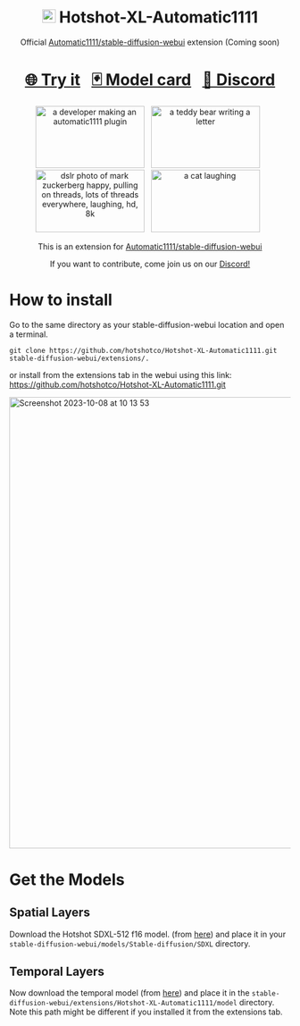 <h1 align="center"><img src="https://i.imgur.com/HsWXQTW.png" width="24px" alt="logo" /> Hotshot-XL-Automatic1111</h1>
<p align="center">Official <a href="https://github.com/AUTOMATIC1111/stable-diffusion-webui">Automatic1111/stable-diffusion-webui</a> extension (Coming soon)</p>
<h1 align="center">
  <a href="https://www.hotshot.co">🌐 Try it</a>
  &nbsp;
  <a href="https://huggingface.co/hotshotco/Hotshot-XL">🃏 Model card</a>
  &nbsp;
  <a href="https://discord.gg/2FjCRRxHCz">💬 Discord</a>
</h1>

<p align="center">
  <img src="https://dvfx9cgvtgnyd.cloudfront.net/hotshot/image-gen/gif_6e8fe8f1-c91c-458b-be1e-3afe924b4c9a.gif" alt="a developer making an automatic1111 plugin" width="195px" height="111.42px"/>
  &nbsp;
  <img src="https://dvfx9cgvtgnyd.cloudfront.net/hotshot/image-gen/gif_f6ca56a3-30b8-4b2a-9342-111353e85b96.gif" alt="a teddy bear writing a letter" width="195px" height="111.42px"/>
  &nbsp;
  <img src="https://dvfx9cgvtgnyd.cloudfront.net/hotshot/image-gen/gif_6c219102-7f72-45e9-b4fa-b7a07c004ae1.gif" alt="dslr photo of mark zuckerberg happy, pulling on threads, lots of threads everywhere, laughing, hd, 8k" width="195px" height="111.42px"/>
  &nbsp;
  <img src="https://dvfx9cgvtgnyd.cloudfront.net/hotshot/image-gen/gif_2dd3c30f-42c5-4f37-8fa6-b2494fcac4b4.gif" alt="a cat laughing" width="195px" height="111.42px"/>
  &nbsp;
</p>


<p align="center">This is an extension for <a href="https://github.com/AUTOMATIC1111/stable-diffusion-webui">Automatic1111/stable-diffusion-webui</a></p>

<p align="center">If you want to contribute, come join us on our <a href="https://discord.gg/85pqA3GG">Discord!</a> </p>

# How to install

Go to the same directory as your stable-diffusion-webui location and open a terminal.

```
git clone https://github.com/hotshotco/Hotshot-XL-Automatic1111.git stable-diffusion-webui/extensions/.
```
or install from the extensions tab in the webui using this link: https://github.com/hotshotco/Hotshot-XL-Automatic1111.git 

<img width="808" alt="Screenshot 2023-10-08 at 10 13 53" src="https://github.com/hotshotco/Hotshot-XL-Automatic1111/assets/6505872/b096021a-b2f1-4579-aa39-2a97d3cccf5d">

# Get the Models

## Spatial Layers
Download the Hotshot SDXL-512 f16 model. (from [here](https://huggingface.co/hotshotco/SDXL-512/blob/main/hsxl_base_1.0.f16.safetensors)) and place it in your `stable-diffusion-webui/models/Stable-diffusion/SDXL` directory.

## Temporal Layers
Now download the temporal model (from [here](https://huggingface.co/hotshotco/Hotshot-XL/blob/main/hsxl_temporal_layers.f16.safetensors)) and place it in the `stable-diffusion-webui/extensions/Hotshot-XL-Automatic1111/model` directory. 
Note this path might be different if you installed it from the extensions tab.




